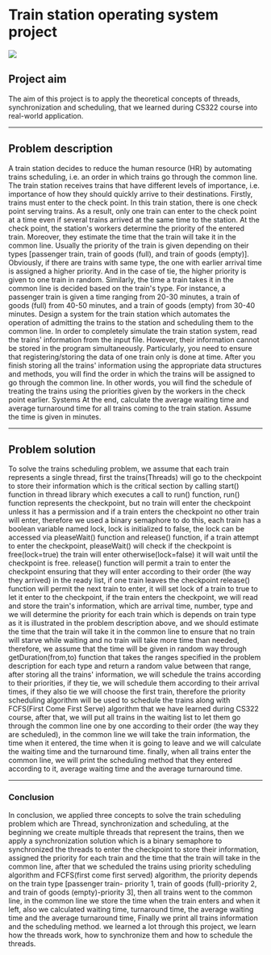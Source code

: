 # Train station operating system project
![](http://www.railtechnologymagazine.com/write/MediaUploads/iStock-1145773618.jpg)
 ## Project aim 
The aim of this project is to apply the theoretical concepts of threads, synchronization and scheduling, that we learned during CS322 course into real-world application. 

---
##  Problem description 
A train station decides to reduce the human resource (HR) by automating trains scheduling, i.e. an order in which trains go through the common line. The train station receives trains that have different levels of importance, i.e. importance of how they should quickly arrive to their destinations. Firstly, trains must enter to the check point. In this train station, there is one check point serving trains. As a result, only one train can enter to the check point at a time even if several trains arrived at the same time to the station. At the check point, the station's workers determine the priority of the entered train. Moreover, they estimate the time that the train will take it in the common line. Usually the priority of the train is given depending on their types [passenger train, train of goods (full), and train of goods (empty)]. Obviously, if there are trains with same type, the one with earlier arrival time is assigned a higher priority. And in the case of tie, the higher priority is given to one train in random. Similarly, the time a train takes it in the common line is decided based on the train's type. For instance, a passenger train is given a time ranging from 20-30 minutes, a train of goods (full) from 40-50 minutes, and a train of goods (empty) from 30-40 minutes. Design a system for the train station which automates the operation of admitting the trains to the station and scheduling them to the common line. In order to completely simulate the train station system, read the trains' information from the input file. However, their information cannot be stored in the program simultaneously. Particularly, you need to ensure that registering/storing the data of one train only is done at time. After you finish storing all the trains' information using the appropriate data structures and methods, you will find the order in which the trains will be assigned to go through the common line. In other words, you will find the schedule of treating the trains using the priorities given by the workers in the check point earlier. Systems At the end, calculate the average waiting time and average turnaround time for all trains coming to the train station. Assume the time is given in minutes. 

---
##  Problem solution 
To solve the trains scheduling problem, we assume that each train represents a single thread, first the trains(Threads) will go to the checkpoint to store their information which is the critical section by calling start() function in thread library which executes a call to run() function, run() function represents the checkpoint, but no train will enter the checkpoint unless it has a permission and if a train enters the checkpoint no other train will enter, therefore we used a binary semaphore to do this, each train has a boolean variable named lock, lock is initialized to false, the lock can be accessed via pleaseWait() function and release() function, if a train attempt to enter the checkpoint, pleaseWait() will check if the checkpoint is free(lock=true) the train will enter otherwise(lock=false) it will wait until the checkpoint is free. release() function will permit a train to enter the checkpoint ensuring that they will enter according to their order (the way they arrived) in the ready list, if one train leaves the checkpoint release() function will permit the next train to enter, it will set lock of a train to true to let it enter to the checkpoint, if the train enters the checkpoint, we will read and store the train's information, which are arrival time, number, type and we will determine the priority for each train which is depends on train type as it is illustrated in the problem description above, and we should estimate the time that the train will take it in the common line to ensure that no train will starve while waiting and no train will take more time than needed, therefore, we assume that the time will be given in random way through getDuration(from,to) function that takes the ranges specified in the problem description for each type and return a random value between that range, after storing all the trains' information, we will schedule the trains according to their priorities, if they tie, we will schedule them according to their arrival times, if they also tie we will choose the first train, therefore the priority scheduling algorithm will be used to schedule the trains along with FCFS(First Come First Serve) algorithm that we have learned during CS322 course, after that, we will put all trains in the waiting list to let them go through the common line one by one according to their order (the way they are scheduled), in the common line we will take the train information, the time when it entered, the time when it is going to leave and we will calculate the waiting time and the turnaround time. finally, when all trains enter the common line, we will print the scheduling method that they entered according to it, average waiting time and the average turnaround time. 

---
###  Conclusion 

In conclusion, we applied three concepts to solve the train scheduling problem which are Thread, synchronization and scheduling, at the beginning we create multiple threads that represent the trains, then we apply a synchronization solution which is a binary semaphore to synchronized the threads to enter the checkpoint to store their information, assigned the priority for each train and the time that the train will take in the common line, after that we scheduled the trains using priority scheduling algorithm and  FCFS(first come first served) algorithm, the priority depends on the train type [passenger train- priority 1, train of goods (full)-priority 2, and train of goods (empty)-priority 3], then all trains went to the common line, in the common line we store the time when the train enters and when it left, also we calculated waiting time, turnaround time, the average  waiting time and the average  turnaround time, Finally we print all trains information and the scheduling method. we learned a lot through this project, we learn how the threads work, how to synchronize them and how to schedule the threads. 
